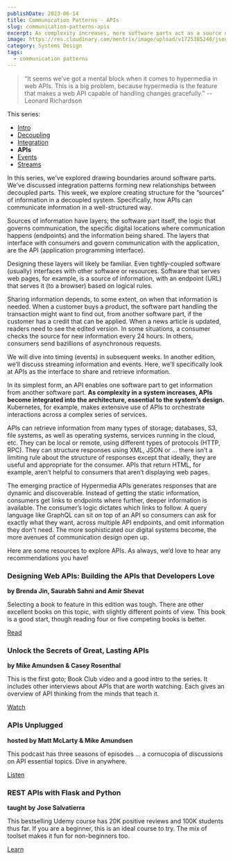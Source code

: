 ```yaml
---
publishDate: 2023-06-14
title: Communication Patterns - APIs
slug: communication-patterns-apis
excerpt: As complexity increases, more software parts act as a source of information -- with layers that govern communication.
image: https://res.cloudinary.com/mentrix/image/upload/v1725385240/json_vn9bwd.png
category: Systems Design
tags:
  - communication patterns
---
```


> “It seems we’ve got a mental block when it comes to hypermedia in web APIs. This is a big problem, because hypermedia is the feature that makes a web API capable of handling changes gracefully.”
> -- Leonard Richardson

This series:

- [Intro](/communication-patterns-intro)
- [Decoupling](/communication-patterns-decoupling)
- [Integration](communication-patterns-integration)
- **APIs**
- [Events](/communication-patterns-events)
- [Streams](/communication-patterns-streams)

In this series, we’ve explored drawing boundaries around software parts. We’ve discussed integration patterns forming new relationships between decoupled parts. This week, we explore creating structure for the “sources” of information in a decoupled system. Specifically, how APIs can communicate information in a well-structured way.

Sources of information have layers; the software part itself, the logic that governs communication, the specific digital locations where communication happens (endpoints) and the information being shared. The layers that interface with consumers and govern communication with the application, are the API (application programming interface).

Designing these layers will likely be familiar. Even tightly-coupled software (usually) interfaces with other software or resources. Software that serves web pages, for example, is a source of information, with an endpoint (URL) that serves it (to a browser) based on logical rules.

Sharing information depends, to some extent, on when that information is needed. When a customer buys a product, the software part handling the transaction might want to find out, from another software part, if the customer has a credit that can be applied. When a news article is updated, readers need to see the edited version. In some situations, a consumer checks the source for new information every 24 hours. In others, consumers send bazillions of asynchronous requests.

We will dive into timing (events) in subsequent weeks. In another edition, we’ll discuss streaming information and events. Here, we’ll specifically look at APIs as the interface to share and retrieve information.

In its simplest form, an API enables one software part to get information from another software part. **As complexity in a system increases, APIs become integrated into the architecture, essential to the system’s design.** Kubernetes, for example, makes extensive use of APIs to orchestrate interactions across a complex series of services.

APIs can retrieve information from many types of storage; databases, S3, file systems, as well as operating systems, services running in the cloud, etc. They can be local or remote, using different types of protocols (HTTP, RPC). They can structure responses using XML, JSON or … there isn’t a limiting rule about the structure of responses except that ideally, they are useful and appropriate for the consumer. APIs that return HTML, for example, aren’t helpful to consumers that aren’t displaying web pages.

The emerging practice of Hypermedia APIs generates responses that are dynamic and discoverable. Instead of getting the static information, consumers get links to endpoints where further, deeper information is available. The consumer’s logic dictates which links to follow. A query language like GraphQL can sit on top of an API so consumers can ask for exactly what they want, across multiple API endpoints, and omit information they don't need. The more sophisticated our digital systems become, the more avenues of communication design open up.

Here are some resources to explore APIs. As always, we’d love to hear any recommendations you have!

### Designing Web APIs: Building the APIs that Developers Love

**by Brenda Jin, Saurabh Sahni and Amir Shevat**

Selecting a book to feature in this edition was tough. There are other excellent books on this topic, with slightly different points of view. This book is a good start, though reading four or five competing books is better.

[Read](https://bookshop.org/a/86792/9781603580557?ean=9780321200686)

### Unlock the Secrets of Great, Lasting APIs

**by Mike Amundsen & Casey Rosenthal**

This is the first goto; Book Club video and a good intro to the series. It includes other interviews about APIs that are worth watching. Each gives an overview of API thinking from the minds that teach it.

[Watch](https://gotopia.tech/bookclub/episodes/21/how-to-build-solid-and-great-apis)

### APIs Unplugged

**hosted by Matt McLarty & Mike Amundsen**

This podcast has three seasons of episodes ... a cornucopia of discussions on API essential topics. Dive in anywhere.

[Listen](https://soundcloud.com/mulesoft/sets)

### REST APIs with Flask and Python

**taught by Jose Salvatierra**

This bestselling Udemy course has 20K positive reviews and 100K students thus far. If you are a beginner, this is an ideal course to try. The mix of toolset makes it fun for non-beginners too.

[Learn](https://www.udemy.com/course/rest-api-flask-and-python/)

